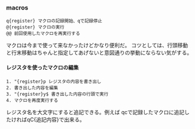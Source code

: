 ### macros
```vim
q{register} マクロの記録開始、qで記録停止
@{register} マクロの実行
@@ 前回使用したマクロを再実行する
```

マクロは今まで使って来なかったけどかなり便利だ。
コツとしては、行頭移動と行末移動はちゃんと指定してあげないと意図通りの挙動にならない気がする。

#### レジスタを使ったマクロの編集

```vim
1. "{register}p レジスタの内容を書き出し
2. 書き出した内容を編集
3. "{register}y$ 書き出した内容の行頭で実行
4. マクロを再度実行する
```

レジスタ名を大文字にすると追記できる。例えば
qcで記録したマクロに追記したければqC{追記内容}で出来る。

